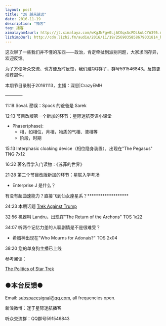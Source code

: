 ```yaml
---
layout: post
title: "28 越来越远"
date: 2016-11-19
description: "播客"
tag: 播客 
ximalayam4aurl: http://jt.ximalaya.com/wKgJNFgv0LjACGqxAcFDLkuLCYA395.m4a?channel=rss&album_id=3135361&track_id=25383767&uid=6418191&jt=http://audio.xmcdn.com/group23/M06/50/95/wKgJNFgv0LjACGqxAcFDLkuLCYA395.m4a
lizhimp3url: http://cdn.lizhi.fm/audio/2016/11/19/2569035858679031814_hd.mp3
---   
```


这次聊了一些我们并不懂的东西——政治，肯定牵扯到派别问题，大家求同存异，欢迎反馈。

为了方便听众交流、也方便及时反馈，我们建QQ群了，群号591546843。反馈更推荐邮件。

本期节目录制于20161113，主播：深思\|CrazyEMH

————

11:18 Soval. 勘误：Spock 的爸爸是 Sarek

12:13 节目改版第一个新加的环节：星际迷航英语小课堂

* Phaser(phase):
	* 相，如相位，月相，物质的气相、液相等
	* 阶段，时期

15:13 Interphasic cloaking device（相位隐身装置），出现在&quot;The Pegasus&quot; TNG 7x12

16:32 著名哲学入门读物：《苏菲的世界》

21:28 第二个节目改版新加的环节：星联入学考场

* Enterprise J 是什么？

有没有超曲速能力？直接飞到仙女座星系？\*\*\*\*\*\*\*\*\*\*\*\*\*\*\*\*\*\*\*

24:23 本期话题 [Trek Against Trump](https://www.facebook.com/TrekAgainstTrumpOfficial/)

32:56 机器叫 Landru，出现在&quot;The Return of the Archons&quot; TOS 1x22

34:07 听两个记忆力差的人聊剧情是不是很难受？

* 希腊神出现在&quot;Who Mourns for Adonais?&quot; TOS 2x04

38:20 您的单身狗主播已上线

参考阅读：

[The Politics of Star Trek](http://www.claremont.org/crb/article/the-politics-of-star-trek/)

## ●本台反馈●

Email: [subspacesignal@qq.com](mailto:subspacesignal@qq.com), all frequencies open.

新浪微博：迷于星际迷航播客

听众交流群：QQ群号591546843